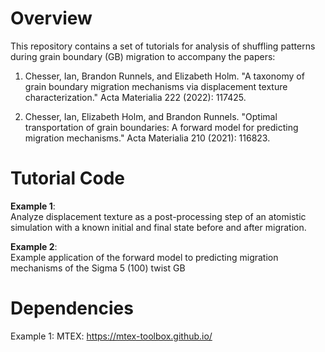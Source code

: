 # Overview

This repository contains a set of tutorials for analysis of shuffling patterns during grain boundary (GB) migration to accompany the papers: 

1. Chesser, Ian, Brandon Runnels, and Elizabeth Holm. "A taxonomy of grain boundary migration mechanisms via displacement texture characterization." Acta Materialia 222 (2022): 117425.

2. Chesser, Ian, Elizabeth Holm, and Brandon Runnels. "Optimal transportation of grain boundaries: A forward model for predicting migration mechanisms." Acta Materialia 210 (2021): 116823.

# Tutorial Code 

**Example 1**: <br/>
Analyze displacement texture as a post-processing step of an atomistic simulation with a known initial and final state before and after migration. 

**Example 2**: <br/>
Example application of the forward model to predicting migration mechanisms of the Sigma 5 (100) twist GB 

# Dependencies 
Example 1: MTEX: https://mtex-toolbox.github.io/

